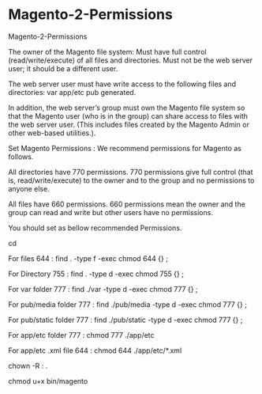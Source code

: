 # Magento-2-Permissions
Magento-2-Permissions

The owner of the Magento file system: Must have full control (read/write/execute) of all files and directories. Must not be the web server user; it should be a different user.

The web server user must have write access to the following files and directories: var app/etc pub generated.

In addition, the web server’s group must own the Magento file system so that the Magento user (who is in the group) can share access to files with the web server user. (This includes files created by the Magento Admin or other web-based utilities.).

Set Magento Permissions : We recommend permissions for Magento as follows.

All directories have 770 permissions. 770 permissions give full control (that is, read/write/execute) to the owner and to the group and no permissions to anyone else.

All files have 660 permissions. 660 permissions mean the owner and the group can read and write but other users have no permissions.

You should set as bellow recommended Permissions.

cd <your Magento install dir>

For files 644 : find . -type f -exec chmod 644 {} \;

For Directory 755 : find . -type d -exec chmod 755 {} \;

For var folder 777 : find ./var -type d -exec chmod 777 {} \;

For pub/media folder 777 : find ./pub/media -type d -exec chmod 777 {} \;

For pub/static folder 777 : find ./pub/static -type d -exec chmod 777 {} \;

For app/etc folder 777 : chmod 777 ./app/etc

For app/etc .xml file 644 : chmod 644 ./app/etc/*.xml

chown -R :<web server group> .

chmod u+x bin/magento
